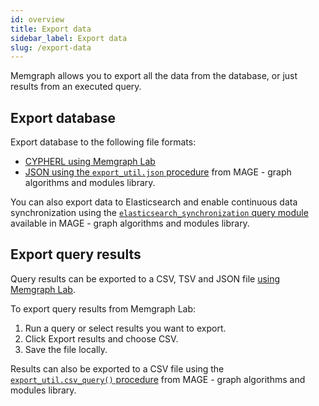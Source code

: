 ```yaml
---
id: overview
title: Export data
sidebar_label: Export data
slug: /export-data
---
```


Memgraph allows you to export all the data from the database, or just results from an executed query.


## Export database

Export database to the following file formats:
- [CYPHERL using Memgraph Lab](/memgraph-lab/user-manual#import--export)
- [JSON using the `export_util.json` procedure](/mage/query-modules/python/export-util) from MAGE - graph algorithms and modules library.

You can also export data to Elasticsearch and enable continuous data
synchronization using the [`elasticsearch_synchronization` query
module](/mage/query-modules/python/elasticsearch-synchronization) available in
MAGE - graph algorithms and modules library. 

## Export query results

Query results can be exported to a CSV, TSV and JSON file [using Memgraph Lab](/memgraph-lab/user-manual#data-results).


To export query results from Memgraph Lab: 
1. Run a query or select results you want to export.
2. Click Export results and choose CSV.
3. Save the file locally.


Results can also be exported to a CSV file using the [`export_util.csv_query()`
procedure](/mage/query-modules/python/export-util#csv_queryquery-file_path-stream)
from MAGE - graph algorithms and modules library.